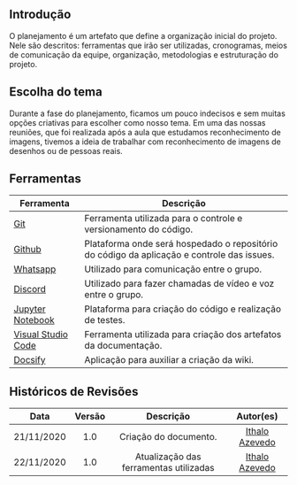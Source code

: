 ## Introdução
O planejamento é um artefato que define a organização inicial do projeto. Nele são descritos: ferramentas que irão ser utilizadas, cronogramas, meios de comunicação da equipe, organização, metodologias e estruturação do projeto.

## Escolha do tema
Durante a fase do planejamento, ficamos um pouco indecisos e sem muitas opções criativas para escolher como nosso tema. Em uma das nossas reuniões, que foi realizada após a aula que estudamos reconhecimento de imagens, tivemos a ideia de trabalhar com reconhecimento de imagens de desenhos ou de pessoas reais.  


## Ferramentas

| Ferramenta      | Descrição                                                                                |
| --------------- | ---------------------------------------------------------------------------------------- |
| [Git](https://git-scm.com/ )             | Ferramenta utilizada para o controle e versionamento do código. |
| [Github](https://github.com/)         | Plataforma onde será hospedado o repositório do código da aplicação e controle das issues.  |
| [Whatsapp](https://telegram.org/)        | Utilizado para comunicação entre o grupo.                                                 |
| [Discord](https://discord.com/) | Utilizado para fazer chamadas de vídeo e voz entre o grupo.                       |
| [Jupyter Notebook](https://jupyter.org/) | Plataforma para criação do código e realização de testes.|
| [Visual Studio Code](https://code.visualstudio.com/) | Ferramenta utilizada para criação dos artefatos da documentação. |
| [Docsify](https://docsify.js.org/#/) | Aplicação para auxiliar a criação da wiki. |


## Históricos de Revisões

|    Data    | Versão |                         Descrição                          |            Autor(es)             |
| :--------: | :----: | :--------------------------------------------------------: | :------------------------------: |
| 21/11/2020 |  1.0   |                   Criação do documento.                    | [Ithalo Azevedo](github.com/ithaloazevedo)|
| 22/11/2020 |  1.0   |           Atualização das ferramentas utilizadas           |          [Ithalo Azevedo](github.com/ithaloazevedo)        |


